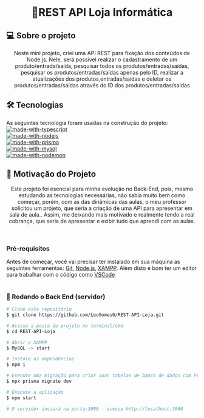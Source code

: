 <h1 align="center">📝REST API Loja Informática</h1>

## 💻 Sobre o projeto
<p align="center">Neste mini projeto, criei uma API REST para fixação dos conteúdos de Node.js. Nele, será possível realizar o cadastramento de um produto/entrada/saída, pesquisar todos os produtos/entradas/saídas, pesquisar os produtos/entradas/saídas apenas pelo ID, realizar a atualizações dos produtos,entradas/saídas e deletar os produtos/entradas/saídas através do ID dos produtos/entradas/saídas</p>

## 🛠 Tecnologias

As seguintes tecnologia foram usadas na construção do projeto: <br>
[![made-with-typescript](https://img.shields.io/badge/Made%20with-TypeScript-1f425f.svg)](https://www.typescriptlang.org/) <br>
[![made-with-nodejs](https://img.shields.io/badge/Made%20with-Node.js-1f425f.svg)](https://nodejs.org/en) <br>
[![made-with-prisma](https://img.shields.io/badge/Made%20with-Prisma-1f425f.svg)](https://www.prisma.io/) <br>
[![made-with-mysql](https://img.shields.io/badge/Made%20with-MySQL-1f425f.svg)](https://www.mysql.com/) <br>
[![made-with-nodemon](https://img.shields.io/badge/Made%20with-Nodemon-1f425f.svg)](https://nodemon.io/) <br>


## 🚀 Motivação do Projeto
<p align="center">Este projeto foi esencial para minha evolução no Back-End, pois, mesmo estudando as tecnologias necessárias, não sabia muito bem como começar, porém, com as das dinâmicas das aulas, o meu professor solicitou um projeto, que seria a criação de uma API para apresentar em sala de aula.. Assim, me deixando mais motivado e realmente tendo a real cobrança, que seria de apresentar e exibir tudo que aprendi com as aulas.</p> <br>

### Pré-requisitos

Antes de começar, você vai precisar ter instalado em sua máquina as seguintes ferramentas:
[Git](https://git-scm.com), [Node.js](https://nodejs.org/en), [XAMPP](https://www.apachefriends.org/). 
Além disto é bom ter um editor para trabalhar com o código como [VSCode](https://code.visualstudio.com/)
<br>
<br>
### 🎲 Rodando o Back End (servidor)

```bash
# Clone este repositório
$ git clone https://github.com/LeoGomes0/REST-API-Loja.git

# Acesse a pasta do projeto no terminal/cmd
$ cd REST-API-Loja

# Abrir o XAMPP
$ MySQL -> start

# Instale as dependências
$ npm i

# Execute uma migração para criar suas tabelas de banco de dados com Prisma Migrate
$ npx prisma migrate dev

# Execute a aplicação
$ npm start

# O servidor inciará na porta:3000 - acesse http://localhost:3000
```
